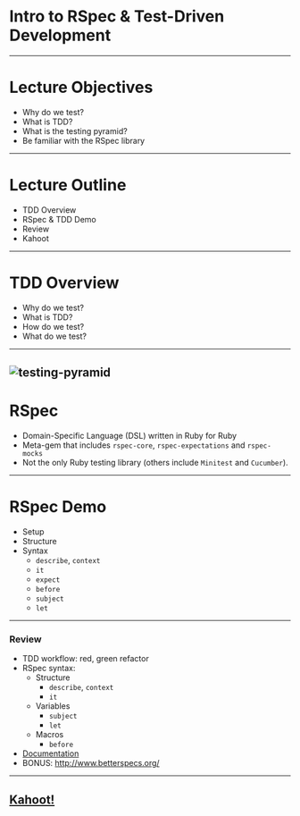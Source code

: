 # Intro to RSpec & Test-Driven Development
---
# Lecture Objectives
+ Why do we test?
+ What is TDD?
+ What is the testing pyramid?
+ Be familiar with the RSpec library
---
# Lecture Outline
+ TDD Overview
+ RSpec & TDD Demo
+ Review
+ Kahoot
---
# TDD Overview
+ Why do we test?
+ What is TDD?
+ How do we test?
+ What do we test?
---
![testing-pyramid](https://2.bp.blogspot.com/-YTzv_O4TnkA/VTgexlumP1I/AAAAAAAAAJ8/57-rnwyvP6g/s1600/image02.png)
---
# RSpec
+ Domain-Specific Language (DSL) written in Ruby for Ruby
+ Meta-gem that includes `rspec-core`, `rspec-expectations` and `rspec-mocks`
+ Not the only Ruby testing library (others include `Minitest` and `Cucumber`).
---
# RSpec Demo
+ Setup
+ Structure
+ Syntax
   + `describe`, `context`
   + `it`
   + `expect`
   + `before`
   + `subject`
   + `let`
---
### Review
+ TDD workflow: red, green refactor
+ RSpec syntax:
  + Structure
    + `describe`, `context`
    + `it`
  + Variables
    + `subject`
    + `let`
  + Macros
    + `before`
+ [Documentation](https://relishapp.com/rspec/rspec-expectations/docs/built-in-matchers)
+ BONUS: http://www.betterspecs.org/
---
## [Kahoot!](https://create.kahoot.it/details/w4d4-rspec/c590ac48-6b83-43f1-a51f-91b9bd2ce699)